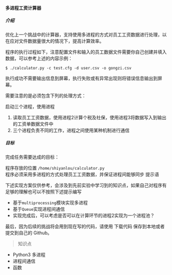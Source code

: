 #### 多进程工资计算器
##### 介绍

优化上一个挑战中的计算器，支持使用多进程的方式对员工工资数据进行处理，以在应对文件数据量很大的情况下，提高计算效率。

程序的执行过程如下，注意配置文件和输入的员工数据文件需要你自己创建并填入数据，可以参考上述的内容示例：

`$ ./calculator.py -c test.cfg -d user.csv -o gongzi.csv`

执行成功不需要输出信息到屏幕，执行失败或有异常出现则将错误信息输出到屏幕。

需要注意的是必须包含下列的处理方式：

启动三个进程，使用进程
1. 读取员工工资数据，使用进程2计算个税及社保，使用进程3将数据写入到输出的工资单数据文件中
2. 三个进程负责不同的工作，进程之间使用某种机制进行通信

##### 目标

完成任务需要达成的目标：

程序存放的位置 `/home/shiyanlou/calculator.py`  
程序必须采用多进程的方式处理员工工资数据，并保证进程间能够同步
提示语

下述实现方案仅供参考，会涉及到先前实验中学习到的知识点，如果自己对程序有足够的理解也可以不按照下述提示编写

- 基于`multiprocessing`模块实现多进程
- 基于`Queue`实现进程间通信
- 实现完成后，可以考虑是否可以在计算环节的进程2实现为一个进程池？

最后，因为后续的挑战将会用到现在写的代码，请使用 下载代码 保存到本地或者提交到自己的 Github。

> 知识点

- Python3 多进程  
- 进程间通信  
- 函数